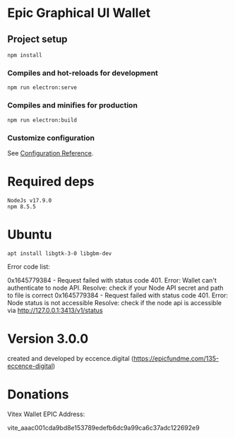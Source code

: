 # Epic Graphical UI Wallet

## Project setup
```
npm install
```

### Compiles and hot-reloads for development
```
npm run electron:serve
```

### Compiles and minifies for production
```
npm run electron:build
```



### Customize configuration
See [Configuration Reference](https://cli.vuejs.org/config/).

# Required deps
```
NodeJs v17.9.0
npm 8.5.5
```

# Ubuntu
```
apt install libgtk-3-0 libgbm-dev
```



Error code list:

0x1645779384 - Request failed with status code 401.
Error: Wallet can't authenticate to node API.
Resolve: check if your Node API secret and path to file is correct
0x1645779384 - Request failed with status code 401.
Error: Node status is not accessible
Resolve: check if the node api is accessible via http://127.0.0.1:3413/v1/status

# Version 3.0.0
created and developed by eccence.digital (https://epicfundme.com/135-eccence-digital)

# Donations
Vitex Wallet EPIC Address:

vite_aaac001cda9bd8e153789edefb6dc9a99ca6c37adc122692e9
